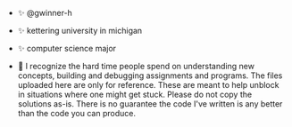 - ✨ @gwinner-h
- ✨ kettering university in michigan
- ✨ computer science major


- 👀 I recognize the hard time people spend on understanding new concepts, building and debugging assignments and programs. The files uploaded here are only for reference. These are meant to help unblock in situations where one might get stuck. Please do not copy the solutions as-is. There is no guarantee the code I've written is any better than the code you can produce.



<!---
gwinner-h/gwinner-h is a ✨ special ✨ repository because its `README.md` (this file) appears on your GitHub profile.
You can click the Preview link to take a look at your changes.📫  💞️ 🌱 👀 👋
--->
